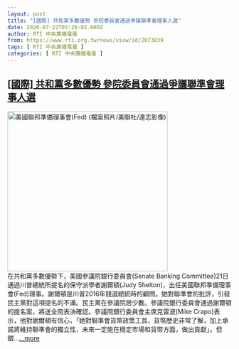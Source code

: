 ```yaml
---
layout: post
title: "[國際] 共和黨多數優勢 參院委員會通過爭議聯準會理事人選"
date: 2020-07-22T03:26:02.000Z
author: RTI 中央廣播電臺
from: https://www.rti.org.tw/news/view/id/2073039
tags: [ RTI 中央廣播電臺 ]
categories: [ RTI 中央廣播電臺 ]
---
```

<!--1595388362000-->
[[國際] 共和黨多數優勢 參院委員會通過爭議聯準會理事人選](https://www.rti.org.tw/news/view/id/2073039)
------

<div>
<img src="https://static.rti.org.tw/assets/thumbnails/2019/08/06/6ee27759e08ac48d060e7ae39bf56f38.jpg" width="360" alt="美國聯邦準備理事會(Fed) (檔案照片/美聯社/達志影像)" title="美國聯邦準備理事會(Fed) (檔案照片/美聯社/達志影像)"><br>在共和黨多數優勢下，美國參議院銀行委員會(Senate Banking Committee)21日通過川普總統所提名的保守派學者謝爾頓(Judy Shelton)，出任美國聯邦準備理事會(Fed)理事。謝爾頓是川普2016年競選總統時的顧問。她對聯準會的批評，引發民主黨對這項提名的不滿。民主黨在參議院居少數。參議院銀行委員會通過謝爾頓的提名案，將送全院表決確認。參議院銀行委員會主席克雷波(Mike Crapo)表示，他對謝爾頓有信心，「她對聯準會貨幣政策工具、貨幣歷史非常了解，加上承諾將維持聯準會的獨立性，未來一定能在穩定市場和貨幣方面，做出貢獻」。但銀...<a target="_blank" href="https://www.rti.org.tw/news/view/id/2073039">...more</a>
</div>
